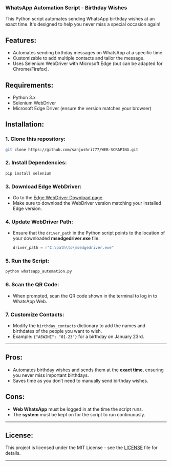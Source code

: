 

### **WhatsApp Automation Script - Birthday Wishes**

This Python script automates sending WhatsApp birthday wishes at an exact time. It's designed to help you never miss a special occasion again!

## **Features**:
- Automates sending birthday messages on WhatsApp at a specific time.
- Customizable to add multiple contacts and tailor the message.
- Uses Selenium WebDriver with Microsoft Edge (but can be adapted for Chrome/Firefox).

## **Requirements**:
- Python 3.x
- Selenium WebDriver
- Microsoft Edge Driver (ensure the version matches your browser)

## **Installation**:

### 1. Clone this repository:
```bash
git clone https://github.com/sanjushri777/WEB-SCRAPING.git
```

### 2. Install Dependencies:
```bash
pip install selenium
```

### 3. Download Edge WebDriver:
- Go to the [Edge WebDriver Download page](https://developer.microsoft.com/en-us/microsoft-edge/tools/webdriver/).
- Make sure to download the WebDriver version matching your installed Edge version.

### 4. Update WebDriver Path:
- Ensure that the `driver_path` in the Python script points to the location of your downloaded **msedgedriver.exe** file.
  ```python
  driver_path = r"C:\path\to\msedgedriver.exe"
  ```

### 5. Run the Script:
```bash
python whatsapp_automation.py
```

### 6. Scan the QR Code:
- When prompted, scan the QR code shown in the terminal to log in to WhatsApp Web.

### 7. Customize Contacts:
- Modify the `birthday_contacts` dictionary to add the names and birthdates of the people you want to wish.
- Example: `{"ASWINI": "01-23"}` for a birthday on January 23rd.

---

## **Pros**:
- Automates birthday wishes and sends them at the **exact time**, ensuring you never miss important birthdays.
- Saves time as you don’t need to manually send birthday wishes.

## **Cons**:
- **Web WhatsApp** must be logged in at the time the script runs.
- The **system** must be kept on for the script to run continuously.

---

## **License**:
This project is licensed under the MIT License - see the [LICENSE](LICENSE) file for details.

---

